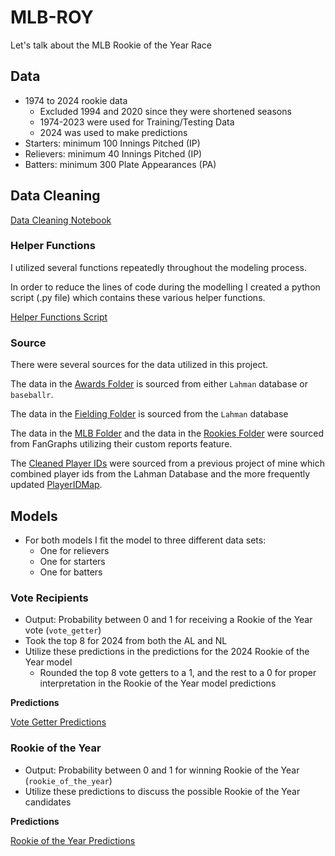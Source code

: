 # MLB-ROY
Let's talk about the MLB Rookie of the Year Race

## Data

- 1974 to 2024 rookie data
  - Excluded 1994 and 2020 since they were shortened seasons
  - 1974-2023 were used for Training/Testing Data
  - 2024 was used to make predictions
- Starters: minimum 100 Innings Pitched (IP)
- Relievers: minimum 40 Innings Pitched (IP)
- Batters: minimum 300 Plate Appearances (PA)

## Data Cleaning

[Data Cleaning Notebook](/scripts_and_notebooks/roy_cleaning.ipynb)

### Helper Functions

I utilized several functions repeatedly throughout the modeling process.

In order to reduce the lines of code during the modelling I created a python script (.py file) which contains these various helper functions.

[Helper Functions Script](/scripts_and_notebooks/helper_functions.py)

### Source

There were several sources for the data utilized in this project.

The data in the [Awards Folder](data/awards/) is sourced from either `Lahman` database or `baseballr`.

The data in the [Fielding Folder](data/fielding/) is sourced from the `Lahman` database

The data in the [MLB Folder](data/mlb/) and the data in the [Rookies Folder](data/rookies/) were sourced from FanGraphs utilizing their custom reports feature.

The [Cleaned Player IDs](data/cleaned_player_ids.csv) were sourced from a previous project of mine which combined player ids from the Lahman Database and the more frequently updated [PlayerIDMap](https://docs.google.com/spreadsheets/d/1JgczhD5VDQ1EiXqVG-blttZcVwbZd5_Ne_mefUGwJnk/pubhtml?gid=0&single=true).

## Models

- For both models I fit the model to three different data sets:
  - One for relievers
  - One for starters
  - One for batters

### Vote Recipients

- Output: Probability between 0 and 1 for receiving a Rookie of the Year vote (`vote_getter`)
- Took the top 8 for 2024 from both the AL and NL
- Utilize these predictions in the predictions for the 2024 Rookie of the Year model
  - Rounded the top 8 vote getters to a 1, and the rest to a 0 for proper interpretation in the Rookie of the Year model predictions

**Predictions**

[Vote Getter Predictions](/data/predictions/vote_preds.csv)

### Rookie of the Year

- Output: Probability between 0 and 1 for winning Rookie of the Year (`rookie_of_the_year`)
- Utilize these predictions to discuss the possible Rookie of the Year candidates

**Predictions**

[Rookie of the Year Predictions](/data/predictions/vote_roy_preds.csv)
